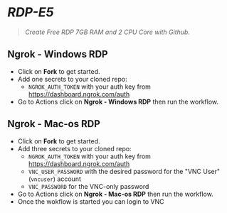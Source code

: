 # *RDP-E5*

> *Create Free RDP 7GB RAM and 2 CPU Core with Github.*

## Ngrok - Windows RDP

+ Click on **Fork** to get started.
+ Add one secrets to your cloned repo:
  * `NGROK_AUTH_TOKEN` with your auth key from https://dashboard.ngrok.com/auth
+ Go to Actions click on **Ngrok - Windows RDP** then run the workflow.

## Ngrok - Mac-os RDP

+ Click on **Fork** to get started.
+ Add three secrets to your cloned repo:
  * `NGROK_AUTH_TOKEN` with your auth key from https://dashboard.ngrok.com/auth
  * `VNC_USER_PASSWORD` with the desired password for the "VNC User" (`vncuser`) account
  * `VNC_PASSWORD` for the VNC-only password
+ Go to Actions click on **Ngrok - Mac-os RDP** then run the workflow.
+ Once the wokflow is started you can login to VNC
